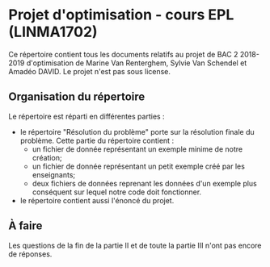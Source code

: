 # Projet d'optimisation - cours EPL (LINMA1702)
Ce répertoire contient tous les documents relatifs au projet de BAC 2 2018-2019 d'optimisation de Marine Van Renterghem, Sylvie Van Schendel et Amadéo DAVID. Le projet n'est pas sous license.

## Organisation du répertoire
Le répertoire est réparti en différentes parties :
  - le répertoire "Résolution du problème" porte sur la résolution finale du problème. Cette partie du répertoire contient :
    - un fichier de donnée représentant un exemple minime de notre création;
    - un fichier de donnée représentant un petit exemple créé par les enseignants;
    - deux fichiers de données reprenant les données d'un exemple plus conséquent sur lequel notre code doit fonctionner.
  - le répertoire contient aussi l'énoncé du projet.
  
## À faire
Les questions de la fin de la partie II et de toute la partie III n'ont pas encore de réponses.
